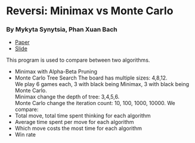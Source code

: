# Reversi: Minimax vs Monte Carlo
### By Mykyta Synytsia, Phan Xuan Bach

* [Paper](https://github.com/bachsofttrick/reversi-ai531/blob/master/paper.pdf)
* [Slide](https://github.com/bachsofttrick/reversi-ai531/blob/master/slide.pptx)

This program is used to compare between two algorithms.
- Minimax with Alpha-Beta Pruning
- Monte Carlo Tree Search
The board has multiple sizes: 4,8,12.  
We play 6 games each, 3 with black being Minimax, 3 with black being Monte Carlo.  
Minimax change the depth of tree: 3,4,5,6.  
Monte Carlo change the iteration count: 10, 100, 1000, 10000.
We compare:
- Total move, total time spent thinking for each algorithm
- Average time spent per move for each algorithm
- Which move costs the most time for each algorithm
- Win rate
